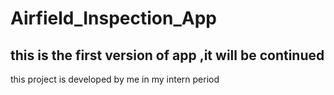 # Airfield_Inspection_App 

## this is the first version of app ,it will be continued
 this project is developed by me in my intern period

